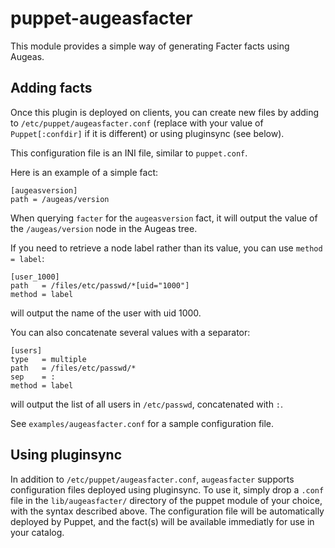 puppet-augeasfacter
===================

This module provides a simple way of generating Facter facts using Augeas.

Adding facts
------------

Once this plugin is deployed on clients, you can create new files by adding to `/etc/puppet/augeasfacter.conf`
(replace with your value of `Puppet[:confdir]` if it is different) or using pluginsync (see below).

This configuration file is an INI file, similar to `puppet.conf`.

Here is an example of a simple fact:

    [augeasversion]
    path = /augeas/version

When querying `facter` for the `augeasversion` fact, it will output the value of the `/augeas/version` node in the Augeas tree.

If you need to retrieve a node label rather than its value, you can use `method = label`:

    [user_1000]
    path   = /files/etc/passwd/*[uid="1000"]
    method = label

will output the name of the user with uid 1000.

You can also concatenate several values with a separator:

    [users]
    type   = multiple
    path   = /files/etc/passwd/*
    sep    = :
    method = label

will output the list of all users in `/etc/passwd`, concatenated with `:`.

See `examples/augeasfacter.conf` for a sample configuration file.


Using pluginsync
----------------

In addition to `/etc/puppet/augeasfacter.conf`, `augeasfacter` supports configuration files deployed using pluginsync. To use it, simply drop a `.conf` file in the `lib/augeasfacter/` directory of the puppet module of your choice, with the syntax described above. The configuration file will be automatically deployed by Puppet, and the fact(s) will be available immediatly for use in your catalog.

